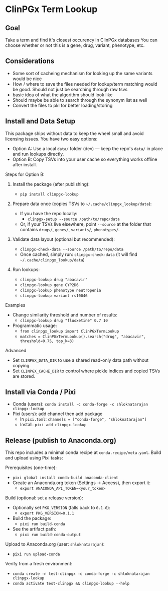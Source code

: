 # ClinPGx Term Lookup

## Goal
Take a term and find it's closest occurency in ClinPGx databases
You can choose whether or not this is a gene, drug, variant, phenotype, etc.

## Considerations
- Some sort of cacheing mechanism for looking up the same variants would be nice
- How / where to save the files needed for lookup/term matching would be good. Should not just be searching through raw tsvs
- basic idea of what the algorithm should look like
- Should maybe be able to search through the synonym list as well
- Convert the files to pkl for better loading/storing

## Install and Data Setup

This package ships without data to keep the wheel small and avoid licensing issues. You have two easy options:

- Option A: Use a local `data/` folder (dev) — keep the repo's `data/` in place and run lookups directly.
- Option B: Copy TSVs into your user cache so everything works offline after install.

Steps for Option B:

1) Install the package (after publishing):
   - `pip install clinpgx-lookup`

2) Prepare data once (copies TSVs to `~/.cache/clinpgx_lookup/data`):
   - If you have the repo locally:
     - `clinpgx-setup --source /path/to/repo/data`
   - Or, if your TSVs live elsewhere, point `--source` at the folder that contains `drugs/`, `genes/`, `variants/`, `phenotypes/`.

3) Validate data layout (optional but recommended):
   - `clinpgx-check-data --source /path/to/repo/data`
   - Once cached, simply run: `clinpgx-check-data` (it will find `~/.cache/clinpgx_lookup/data`)

4) Run lookups:
   - `clinpgx-lookup drug "abacavir"`
   - `clinpgx-lookup gene CYP2D6`
   - `clinpgx-lookup phenotype neutropenia`
   - `clinpgx-lookup variant rs10046`

Examples
- Change similarity threshold and number of results:
  - `clinpgx-lookup drug "fluoxetine" 0.7 10`
- Programmatic usage:
  - `from clinpgx_lookup import ClinPGxTermLookup`
  - `matches = ClinPGxTermLookup().search("drug", "abacavir", threshold=0.75, top_k=3)`

Advanced
- Set `CLINPGX_DATA_DIR` to use a shared read-only data path without copying.
- Set `CLINPGX_CACHE_DIR` to control where pickle indices and copied TSVs are stored.

## Install via Conda / Pixi

- Conda (users): `conda install -c conda-forge -c shloknatarajan clinpgx-lookup`
- Pixi (users): add channel then add package
  - In `pixi.toml`: `channels = ["conda-forge", "shloknatarajan"]`
  - Install: `pixi add clinpgx-lookup`

## Release (publish to Anaconda.org)

This repo includes a minimal conda recipe at `conda.recipe/meta.yaml`. Build and upload using Pixi tasks:

Prerequisites (one-time):
- `pixi global install conda-build anaconda-client`
- Create an Anaconda.org token (Settings → Access), then export it:
  - `export ANACONDA_API_TOKEN=<your_token>`

Build (optional: set a release version):
- Optionally set `PKG_VERSION` (falls back to `0.1.0`):
  - `export PKG_VERSION=0.1.1`
- Build the package:
  - `pixi run build-conda`
- See the artifact path:
  - `pixi run build-conda-output`

Upload to Anaconda.org (user: `shloknatarajan`):
- `pixi run upload-conda`

Verify from a fresh environment:
- `conda create -n test-clinpgx -c conda-forge -c shloknatarajan clinpgx-lookup`
- `conda activate test-clinpgx && clinpgx-lookup --help`
